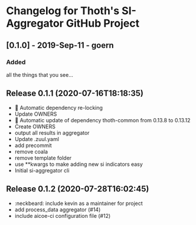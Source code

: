 # Changelog for Thoth's SI-Aggregator GitHub Project

## [0.1.0] - 2019-Sep-11 - goern

### Added

all the things that you see...

## Release 0.1.1 (2020-07-16T18:18:35)
* :pushpin: Automatic dependency re-locking
* Update OWNERS
* :pushpin: Automatic update of dependency thoth-common from 0.13.8 to 0.13.12
* Create OWNERS
* output all results in aggregator
* Update .zuul.yaml
* add precommit
* remove coala
* remove template folder
* use **kwargs to make adding new si indicators easy
* Initial si-aggregator cli

## Release 0.1.2 (2020-07-28T16:02:45)
* :neckbeard: include kevin as a maintainer for project
* add process_data aggregator (#14)
* include aicoe-ci configuration file (#12)
